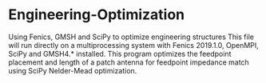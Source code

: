 # Engineering-Optimization
Using Fenics, GMSH and SciPy to optimize engineering structures
This file will run directly on a multiprocessing system with Fenics 2019.1.0, OpenMPI, SciPy and GMSH4.* installed.
This program optimizes the feedpoint placement and length of a patch antenna for feedpoint impedance match using SciPy
Nelder-Mead optimization.
